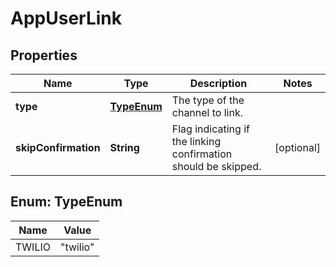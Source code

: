 
# AppUserLink

## Properties
Name | Type | Description | Notes
------------ | ------------- | ------------- | -------------
**type** | [**TypeEnum**](#TypeEnum) | The type of the channel to link. | 
**skipConfirmation** | **String** | Flag indicating if the linking confirmation should be skipped. |  [optional]


<a name="TypeEnum"></a>
## Enum: TypeEnum
Name | Value
---- | -----
TWILIO | &quot;twilio&quot;



